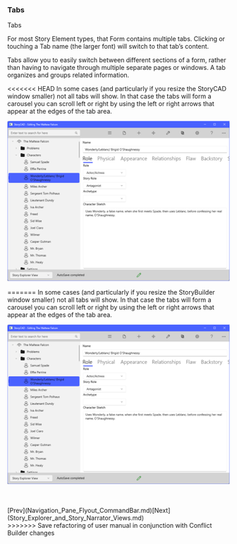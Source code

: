 ### Tabs ###
Tabs		 <br/>

For most Story Element types, that Form contains multiple tabs. Clicking or touching a Tab name (the larger font) will switch to that tab’s content.  <br/>

Tabs allow you to easily switch between different sections of a form, rather than having to navigate through multiple separate pages or windows. A tab organizes and groups related information. <br/>

<<<<<<< HEAD
In some cases (and particularly if you resize the StoryCAD window smaller) not all tabs will show. In that case  the tabs will form a carousel you can scroll left or right by using the left or right arrows that appear at the edges of the tab area. <br/>

![](Tabs.png)

=======
In some cases (and particularly if you resize the StoryBuilder window smaller) not all tabs will show. In that case  the tabs will form a carousel you can scroll left or right by using the left or right arrows that appear at the edges of the tab area. <br/>

![](Tabs.png)

 <br/>
 <br/>
[Prev](Navigation_Pane_Flyout_CommandBar.md)[Next](Story_Explorer_and_Story_Narrator_Views.md) <br/>
>>>>>>> Save refactoring of user manual in conjunction with Conflict Builder changes
